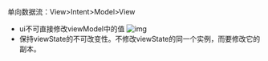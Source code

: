 单向数据流：View>Intent>Model>View
- ui不可直接修改viewModel中的值
![img](https://xys-1253307762.cos.ap-shanghai.myqcloud.com/blog/2020/1w0QeeQqrnISXLhYkYZWoAg.png)
- 保持viewState的不可改变性。不修改viewState的同一个实例，而要修改它的副本。